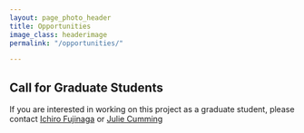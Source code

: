 ```yaml
---
layout: page_photo_header
title: Opportunities
image_class: headerimage
permalink: "/opportunities/"

---
```



## Call for Graduate Students

If you are interested in working on this project as a graduate student, please contact [Ichiro Fujinaga](mailto:ich@music.mcgill.ca) or [Julie Cumming](mailto:julie.cumming@mcgill.ca)